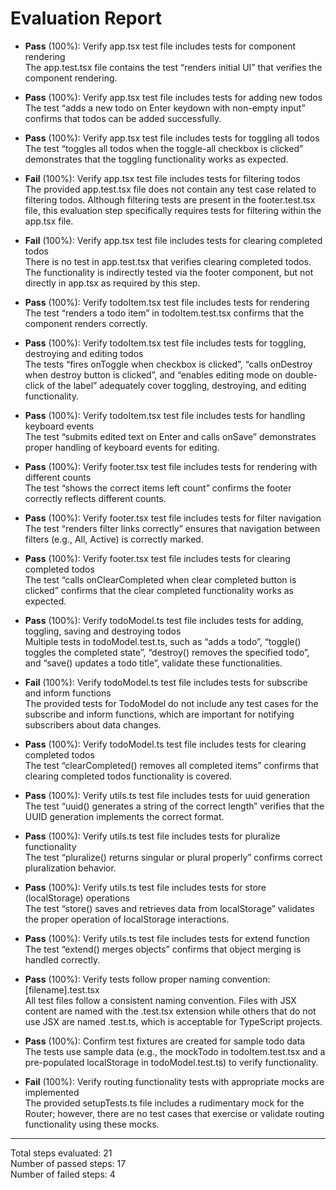 # Evaluation Report

- **Pass** (100%): Verify app.tsx test file includes tests for component rendering  
  The app.test.tsx file contains the test “renders initial UI” that verifies the component rendering.

- **Pass** (100%): Verify app.tsx test file includes tests for adding new todos  
  The test “adds a new todo on Enter keydown with non-empty input” confirms that todos can be added successfully.

- **Pass** (100%): Verify app.tsx test file includes tests for toggling all todos  
  The test “toggles all todos when the toggle-all checkbox is clicked” demonstrates that the toggling functionality works as expected.

- **Fail** (100%): Verify app.tsx test file includes tests for filtering todos  
  The provided app.test.tsx file does not contain any test case related to filtering todos. Although filtering tests are present in the footer.test.tsx file, this evaluation step specifically requires tests for filtering within the app.tsx file.

- **Fail** (100%): Verify app.tsx test file includes tests for clearing completed todos  
  There is no test in app.test.tsx that verifies clearing completed todos. The functionality is indirectly tested via the footer component, but not directly in app.tsx as required by this step.

- **Pass** (100%): Verify todoItem.tsx test file includes tests for rendering  
  The test “renders a todo item” in todoItem.test.tsx confirms that the component renders correctly.

- **Pass** (100%): Verify todoItem.tsx test file includes tests for toggling, destroying and editing todos  
  The tests “fires onToggle when checkbox is clicked”, “calls onDestroy when destroy button is clicked”, and “enables editing mode on double-click of the label” adequately cover toggling, destroying, and editing functionality.

- **Pass** (100%): Verify todoItem.tsx test file includes tests for handling keyboard events  
  The test “submits edited text on Enter and calls onSave” demonstrates proper handling of keyboard events for editing.

- **Pass** (100%): Verify footer.tsx test file includes tests for rendering with different counts  
  The test “shows the correct items left count” confirms the footer correctly reflects different counts.

- **Pass** (100%): Verify footer.tsx test file includes tests for filter navigation  
  The test “renders filter links correctly” ensures that navigation between filters (e.g., All, Active) is correctly marked.

- **Pass** (100%): Verify footer.tsx test file includes tests for clearing completed todos  
  The test “calls onClearCompleted when clear completed button is clicked” confirms that the clear completed functionality works as expected.

- **Pass** (100%): Verify todoModel.ts test file includes tests for adding, toggling, saving and destroying todos  
  Multiple tests in todoModel.test.ts, such as “adds a todo”, “toggle() toggles the completed state”, “destroy() removes the specified todo”, and “save() updates a todo title”, validate these functionalities.

- **Fail** (100%): Verify todoModel.ts test file includes tests for subscribe and inform functions  
  The provided tests for TodoModel do not include any test cases for the subscribe and inform functions, which are important for notifying subscribers about data changes.

- **Pass** (100%): Verify todoModel.ts test file includes tests for clearing completed todos  
  The test “clearCompleted() removes all completed items” confirms that clearing completed todos functionality is covered.

- **Pass** (100%): Verify utils.ts test file includes tests for uuid generation  
  The test “uuid() generates a string of the correct length” verifies that the UUID generation implements the correct format.

- **Pass** (100%): Verify utils.ts test file includes tests for pluralize functionality  
  The test “pluralize() returns singular or plural properly” confirms correct pluralization behavior.

- **Pass** (100%): Verify utils.ts test file includes tests for store (localStorage) operations  
  The test “store() saves and retrieves data from localStorage” validates the proper operation of localStorage interactions.

- **Pass** (100%): Verify utils.ts test file includes tests for extend function  
  The test “extend() merges objects” confirms that object merging is handled correctly.

- **Pass** (100%): Verify tests follow proper naming convention: [filename].test.tsx  
  All test files follow a consistent naming convention. Files with JSX content are named with the .test.tsx extension while others that do not use JSX are named .test.ts, which is acceptable for TypeScript projects.

- **Pass** (100%): Confirm test fixtures are created for sample todo data  
  The tests use sample data (e.g., the mockTodo in todoItem.test.tsx and a pre-populated localStorage in todoModel.test.ts) to verify functionality.

- **Fail** (100%): Verify routing functionality tests with appropriate mocks are implemented  
  The provided setupTests.ts file includes a rudimentary mock for the Router; however, there are no test cases that exercise or validate routing functionality using these mocks.

---

Total steps evaluated: 21  
Number of passed steps: 17  
Number of failed steps: 4